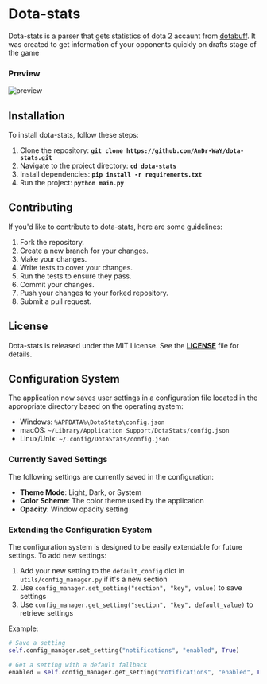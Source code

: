 # **Dota-stats**

Dota-stats is a parser that gets statistics of dota 2 accaunt from [dotabuff](https://www.dotabuff.com/). It was created to get information of your opponents quickly on drafts stage of the game
### Preview
![preview](https://github.com/user-attachments/assets/cd50ac35-bb8f-48e7-8240-ab56d5f23f35)
## **Installation**

To install dota-stats, follow these steps:

1. Clone the repository: **`git clone https://github.com/AnDr-WaY/dota-stats.git`**
2. Navigate to the project directory: **`cd dota-stats`**
3. Install dependencies: **`pip install -r requirements.txt`**
4. Run the project: **`python main.py`**

## **Contributing**

If you'd like to contribute to dota-stats, here are some guidelines:

1. Fork the repository.
2. Create a new branch for your changes.
3. Make your changes.
4. Write tests to cover your changes.
5. Run the tests to ensure they pass.
6. Commit your changes.
7. Push your changes to your forked repository.
8. Submit a pull request.

## **License**

Dota-stats is released under the MIT License. See the **[LICENSE](https://github.com/AnDr-WaY/dota-stats/blob/main/LICENSE)** file for details.

## Configuration System

The application now saves user settings in a configuration file located in the appropriate directory based on the operating system:

- Windows: `%APPDATA%\DotaStats\config.json`
- macOS: `~/Library/Application Support/DotaStats/config.json`
- Linux/Unix: `~/.config/DotaStats/config.json`

### Currently Saved Settings

The following settings are currently saved in the configuration:

- **Theme Mode**: Light, Dark, or System
- **Color Scheme**: The color theme used by the application
- **Opacity**: Window opacity setting

### Extending the Configuration System

The configuration system is designed to be easily extendable for future settings. To add new settings:

1. Add your new setting to the `default_config` dict in `utils/config_manager.py` if it's a new section
2. Use `config_manager.set_setting("section", "key", value)` to save settings
3. Use `config_manager.get_setting("section", "key", default_value)` to retrieve settings

Example:

```python
# Save a setting
self.config_manager.set_setting("notifications", "enabled", True)

# Get a setting with a default fallback
enabled = self.config_manager.get_setting("notifications", "enabled", False)
```